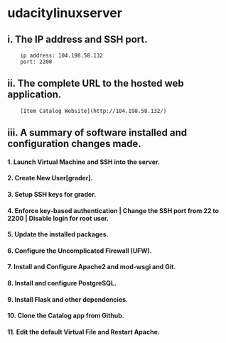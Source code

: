 # udacitylinuxserver
## i. The IP address and SSH port.
```
	ip address: 104.198.58.132
	port: 2200
```
## ii. The complete URL to the hosted web application.
```
	[Item Catalog Website](http://104.198.58.132/)
```
## iii. A summary of software installed and configuration changes made.

#### 1. Launch Virtual Machine and SSH into the server.
#### 2. Create New User[grader].
#### 3. Setup SSH keys for grader.
#### 4. Enforce key-based authentication | Change the SSH port from 22 to 2200 | Disable login for root user.
#### 5. Update the installed packages.
#### 6. Configure the Uncomplicated Firewall (UFW).
#### 7. Install and Configure Apache2 and mod-wsgi and Git.
#### 8. Install and configure PostgreSQL.
#### 9. Install Flask and other dependencies.
#### 10. Clone the Catalog app from Github.
#### 11. Edit the default Virtual File and Restart Apache.

